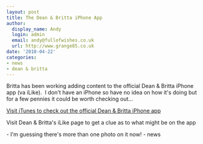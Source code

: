 ```yaml
---
layout: post
title: The Dean & Britta iPhone App
author:
  display_name: Andy
  login: admin
  email: andy@fullofwishes.co.uk
  url: http://www.grange85.co.uk
date: '2010-04-22'
categories:
- news
- dean & britta
---
```

<div>Britta has been working adding content to the official Dean & Britta iPhone app (va iLike).  I don&#39;t have an iPhone so have no idea on how it&#39;s doing but for a few pennies it could be worth checking out...
<p /> <a href="http://itunes.apple.com/app/dean-britta-official-app/id318593334?mt=8">Visit iTunes to check out the official Dean & Britta iPhone app</a>
<p />Visit Dean & Britta&#39;s iLike page to get a clue as to what might be on the app
<p />  - I&#39;m guessing there&#39;s more than one photo on it now!
- news
</p></div>
